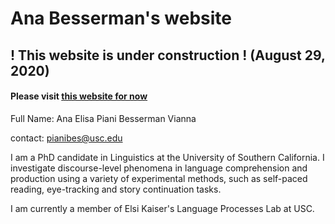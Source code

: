 # Ana Besserman's website 

## ! This website is under construction ! (August 29, 2020)

#### Please visit [this website for now](https://sites.google.com/site/anabesserman/)   


Full Name: Ana Elisa Piani Besserman Vianna

contact: pianibes@usc.edu

I am a PhD candidate in Linguistics at the University of Southern California. I investigate discourse-level phenomena in language comprehension and production using a variety of experimental methods, such as self-paced reading, eye-tracking and story continuation tasks.

I am currently a member of Elsi Kaiser's Language Processes Lab at USC.


